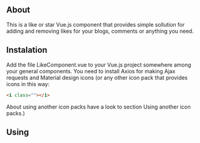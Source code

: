 ## About

This is a like or star Vue.js component that provides simple sollution for adding and removing likes for your blogs, comments or anything you need.

## Instalation

Add the file LikeComponent.vue to your Vue.js project somewhere among your general components.
You need to install Axios for making Ajax requests and Material design icons (or any other icon pack that provides icons in this way:

```html
<i class=""></i>
```

About using another icon packs have a look to section Using another icon packs.)

## Using
